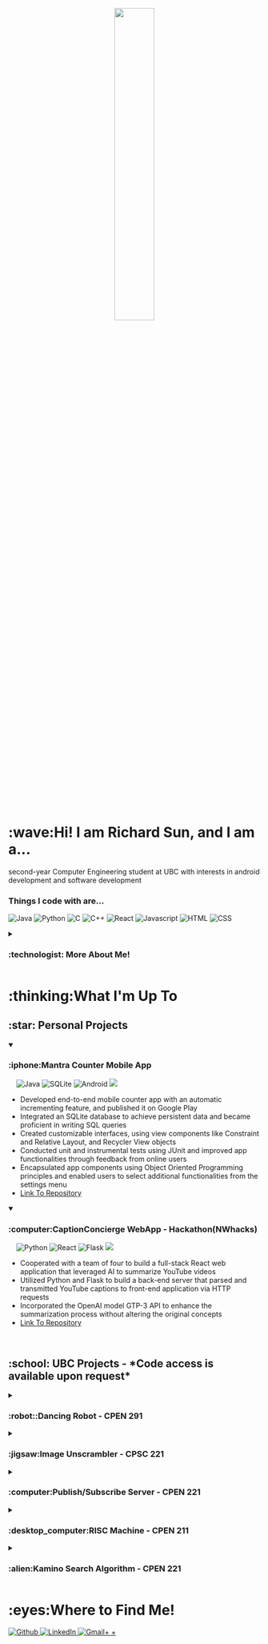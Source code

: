 <!----- Picture & Links ----->

<p id="profile-picture" align="center">
  <img width=40% src="https://user-images.githubusercontent.com/112845533/222932857-83914ea4-f2c9-4de0-9f0e-d6c6bb2963fb.png">
</p>
<br/>

<!----- Intro ----->

<h1>:wave:Hi! I am Richard Sun, and I am a...</h1>

<a align="center">second-year Computer Engineering student at UBC with interests in android development and software development </a>

<h3>Things I code with are...</h3>
<p>
<img alt="Java" src="https://img.shields.io/badge/Java-ED8B00?style=for-the-badge&logo=java&logoColor=white" />
<img alt="Python" src="https://img.shields.io/badge/Python-3776AB?style=for-the-badge&logo=python&logoColor=white" />
<img alt="C" src="https://img.shields.io/badge/C-00599C?style=for-the-badge&logo=c&logoColor=white" />
<img alt="C++" src="https://img.shields.io/badge/C%2B%2B-00599C?style=for-the-badge&logo=c%2B%2B&logoColor=white" />
<img alt="React" src="https://img.shields.io/badge/-React-45b8d8?style=for-the-badge&logo=react&logoColor=white" />
<img alt="Javascript" src="https://img.shields.io/badge/JavaScript-F7DF1E?style=for-the-badge&logo=javascript&logoColor=black" />
<img alt="HTML" src="https://img.shields.io/badge/HTML5-E34F26?style=for-the-badge&logo=html5&logoColor=white" />
<img alt="CSS" src="https://img.shields.io/badge/CSS3-1572B6?style=for-the-badge&logo=css3&logoColor=white" />
</p>

<details>
  <summary><h3>:technologist: More About Me!</h3></summary>
  
As a software developer, I thrive on solving everyday problems with innovative solutions. My passion for creating practical applications is fueled by a constant thirst for knowledge and new experiences. I relish new challenges and opportunities to explore, as demonstrated by the diverse projects I've built.
My greatest strengths are my determination to persevere and my work ethic. I'm a highly focused individual with a strong drive to achieve my goals. Additionally, I possess strong leadership skills and attention to detail, which make me an ideal candidate for leading projects.
  
  ## :dart: Professional Goal
  I hope utilize my skills to pursue a career in Computer Engineering.
  
</details>

<!----- Projects ----->

<h1>:thinking:What I'm Up To</h1>
  
  <h2> :star: Personal Projects </h2>
  <details open> <summary> <h3> :iphone:Mantra Counter Mobile App </h3></summary>
    &nbsp&nbsp&nbsp<a>
      <img alt="Java" src="https://img.shields.io/badge/Java-ED8B00?style=for-the-badge&logo=java&logoColor=white" />
      <img alt="SQLite" src="https://img.shields.io/badge/SQLite-07405E?style=for-the-badge&logo=sqlite&logoColor=white"/>
      <img alt="Android" src="https://img.shields.io/badge/Android-3DDC84?style=for-the-badge&logo=android&logoColor=white" />
      <img alt"Android Studio" src="https://img.shields.io/badge/Android_Studio-3DDC84?style=for-the-badge&logo=android-studio&logoColor=white"/>
    </a>
    <ul>
      <li>Developed end-to-end mobile counter app with an automatic incrementing feature, and published it on Google Play</li>
      <li>Integrated an SQLite database to achieve persistent data and became proficient in writing SQL queries</li>
      <li>Created customizable interfaces, using view components like Constraint and Relative Layout, and Recycler View objects</li>
      <li>Conducted unit and instrumental tests using JUnit and improved app functionalities through feedback from online users</li>
      <li>Encapsulated app components using Object Oriented Programming principles and enabled users to select additional functionalities from the settings menu</li>
      <li><a href="https://github.com/Richard1688Sun/MantraCounter" target="_blank">Link To Repository</a></li>
    </ul>
  </details>
  
  <details open> <summary> <h3>:computer:CaptionConcierge WebApp - Hackathon(NWhacks)</h3></summary>
      &nbsp&nbsp&nbsp<a>
      <img alt="Python" src="https://img.shields.io/badge/Python-FFD43B?style=for-the-badge&logo=python&logoColor=blue"/>
      <img alt="React" src="https://img.shields.io/badge/React-20232A?style=for-the-badge&logo=react&logoColor=61DAFB"/>
      <img alt="Flask" src="https://img.shields.io/badge/Flask-000000?style=for-the-badge&logo=flask&logoColor=white"/>
      <img alt"Android Studio" src="https://img.shields.io/badge/VSCode-0078D4?style=for-the-badge&logo=visual%20studio%20code&logoColor=white"/>
    </a>
    <ul>
      <li>Cooperated with a team of four to build a full-stack React web application that leveraged AI to summarize YouTube videos</li>
      <li>Utilized Python and Flask to build a back-end server that parsed and transmitted YouTube captions to front-end application via HTTP requests</li>
      <li>Incorporated the OpenAI model GTP-3 API to enhance the summarization process without altering the original concepts</li>
      <li><a href="https://github.com/afahimi/CaptionConcierge-NWHacks2023" target="_blank">Link To Repository</a></li>
    </ul>
  </details>
  
  <br>
  <h2>:school: UBC Projects - *Code access is available upon request*</h2>
  
  <details> <summary> <h3>:robot::Dancing Robot - CPEN 291 </h3></summary>
      &nbsp&nbsp&nbsp<a>
      <img alt="Python" src="https://img.shields.io/badge/Python-FFD43B?style=for-the-badge&logo=python&logoColor=blue"/>
      <img alt="Flask" src="https://img.shields.io/badge/Flask-000000?style=for-the-badge&logo=flask&logoColor=white"/>
      <img alt"VScode" src="https://img.shields.io/badge/VSCode-0078D4?style=for-the-badge&logo=visual%20studio%20code&logoColor=white"/>
    </a>
    <ul>
      <li>Built and programmed a dancing robot with wireless capabilities, LED display, sonar sensor, and piezo buzzer</li>
      <li>Deployed backend flask python server that sent dance instructions and sequences via HTTP requests</li>
      <li>Synchronized LED display with dance movements to create a pleasant viewer experience</li>
    </ul>
  </details>
  
   <details> <summary> <h3>:jigsaw:Image Unscrambler - CPSC 221 </h3></summary>
      &nbsp&nbsp&nbsp<a>
      <img alt="C++" src="https://img.shields.io/badge/C%2B%2B-00599C?style=for-the-badge&logo=c%2B%2B&logoColor=white"/>
      <img alt"VScode" src="https://img.shields.io/badge/VSCode-0078D4?style=for-the-badge&logo=visual%20studio%20code&logoColor=white"/>
     </a>
    <ul>
      <li>Applied Object Oriented Programming in C++ to unscramble chopped-up images by analyzing pixel data</li>
      <li>Debugged program functionality using GDB ensuring proper pointer manipulation and memory management</li>
      <li>Incorporated double-linked lists to represent the order of image snippets when unscrambling</li>
    </ul>
  </details>
     
  <details> <summary> <h3>:computer:Publish/Subscribe Server - CPEN 221 </h3></summary>
      &nbsp&nbsp&nbsp<a>
      <img alt="Java" src="https://img.shields.io/badge/Java-ED8B00?style=for-the-badge&logo=java&logoColor=white" />
      <img alt"IntelliJ" src="https://img.shields.io/badge/IntelliJ_IDEA-000000.svg?style=for-the-badge&logo=intellij-idea&logoColor=white"/>
    <ul>
      <li>Created a multi-client publish/subscribe server that fetched Twitter Tweets based on a user’s subscription preference</li>
      <li>Incorporated thread-safe strategies like Confinement and Synchronization to support multiple client connections</li>
      <li>Tracked subscriber information using JSON files and applied a two-step encryption process of hashing and salting</li>
      <li><a href="https://www.notion.so/cpen-221ubc/Message-Queues-Pub-Sub-with-Twitter-cf6d3320be70407293600916daec344b?pvs=4" target="_blank">Link To More Details</a></li>
    </ul>
  </details>
  
  <details> <summary> <h3>:desktop_computer:RISC Machine - CPEN 211 </h3></summary>
    <ul>
      <li>Designed functional CPU with datapath, controller FSM, and RAM/Regiser modules in System Verilog</li>
      <li>Conducted modular testing by observing signal wave-forms on ModelSim and analyzed hardware timings using Quartus</li>
      <li>Wrote a clock-cycle-independent testbench to assess different Controller implementations</li>
    </ul>
  </details>
  
  <details> <summary> <h3>:alien:Kamino Search Algorithm - CPEN 221 </h3></summary>
      &nbsp&nbsp&nbsp<a>
      <img alt="Java" src="https://img.shields.io/badge/Java-ED8B00?style=for-the-badge&logo=java&logoColor=white" />
      <img alt"IntelliJ" src="https://img.shields.io/badge/IntelliJ_IDEA-000000.svg?style=for-the-badge&logo=intellij-idea&logoColor=white"/>
    <ul>
      <li>Led a team of three to program an optimal graph pathfinder by integrating various graph search algorithms like Breadth First Search and Dijkstra’s Algorithm</li>
      <li>Implemented different graph data structures, applying concepts of encapsulation and interfacing</li>
      <li>Developed a robust test suite applying testing methods like regression, black-box, and white-box testing</li>
      <li><a href="https://www.notion.so/cpen-221ubc/Graphs-Games-and-Interplanetary-Travel-96adb378cebc4899831015425d5a3005?pvs=4" target="_blank">Link To More Details</a></li>
    </ul>
  </details>
    
<h1>:eyes:Where to Find Me!</h1>
<p>
  <a href="https://github.com/Richard1688Sun" target="_blank">
    <img alt="Github" src="https://img.shields.io/badge/GitHub-%2312100E.svg?&style=for-the-badge&logo=Github&logoColor=white" />
  </a>
  <a href="https://www.linkedin.com/in/richard-sun-6b5a16178/" target="_blank"><img alt="LinkedIn" src="https://img.shields.io/badge/linkedin-%230077B5.svg?&style=for-the-badge&logo=linkedin&logoColor=white" />
  </a>
  <a href="richardsun.gz@gmail.com" target="_blank"><img alt="Gmail+
    +" src="https://img.shields.io/badge/Gmail-D14836?style=for-the-badge&logo=gmail&logoColor=white" /></a>
</p>

